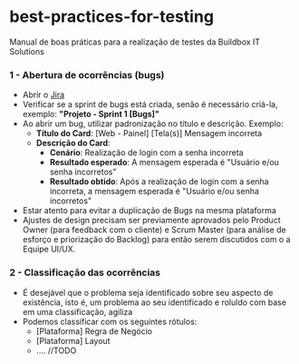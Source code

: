 # best-practices-for-testing
Manual de boas práticas para a realização de testes da Buildbox IT Solutions

### 1 - Abertura de ocorrências (bugs)
* Abrir o [Jira](https://buildbox.atlassian.net)
* Verificar se a sprint de bugs está criada, senão é necessário criá-la, exemplo: **"Projeto - Sprint 1 [Bugs]"**
* Ao abrir um bug, utilizar padronização no título e descrição. Exemplo:
  * **Título do Card**: [Web - Painel] [Tela(s)] Mensagem incorreta
  * **Descrição do Card**: 
    * **Cenário**: Realização de login com a senha incorreta
    * **Resultado esperado**: A mensagem esperada é "Usuário e/ou senha incorretos"
    * **Resultado obtido**: Após a realização de login com a senha incorreta, a mensagem esperada é "Usuário e/ou senha incorretos"
* Estar atento para evitar a duplicação de Bugs na mesma plataforma
* Ajustes de design precisam ser previamente aprovados pelo Product Owner (para feedback com o cliente) e Scrum Master (para análise de esforço e priorização do Backlog) para então serem discutidos com o a Equipe UI/UX.
		

### 2 - Classificação das ocorrências
* É desejável que o problema seja identificado sobre seu aspecto de existência, isto é, um problema ao seu identificado e roluldo com base em uma classificação, agiliza 
* Podemos classificar com os seguintes rótulos:
	* [Plataforma] Regra de Negócio
	* [Plataforma] Layout
	* .... //TODO





